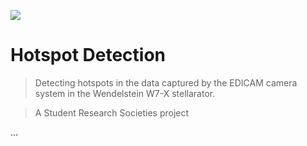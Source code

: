 <a href="http://fvcproductions.com"><img src="https://www.energia.mta.hu/sites/default/files/ek_logo_0_0.png"></a>

<!-- [![FVCproductions](https://avatars1.githubusercontent.com/u/4284691?v=3&s=200)](http://fvcproductions.com) -->



# Hotspot Detection

> Detecting hotspots in the data captured by the EDICAM camera system in the Wendelstein W7-X stellarator.

> A Student Research Societies project



...
